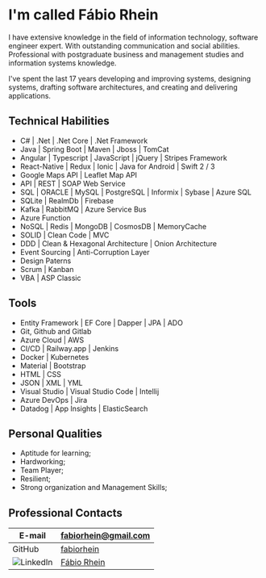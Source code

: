 
# I'm called Fábio Rhein

I have extensive knowledge in the field of information technology, software engineer expert. With outstanding communication and social abilities. Professional with postgraduate business and management studies and information systems knowledge.

I've spent the last 17 years developing and improving systems, designing systems, drafting software architectures, and creating and delivering applications.

## Technical Habilities
- C# | .Net | .Net Core | .Net Framework
- Java | Spring Boot | Maven | Jboss | TomCat
- Angular | Typescript | JavaScript | jQuery | Stripes Framework
- React-Native | Redux | Ionic | Java for Android | Swift 2 / 3
- Google Maps API | Leaflet Map API
- API | REST | SOAP Web Service
- SQL | ORACLE | MySQL | PostgreSQL | Informix | Sybase | Azure SQL 
- SQLite | RealmDb | Firebase
- Kafka | RabbitMQ | Azure Service Bus
- Azure Function
- NoSQL | Redis | MongoDB | CosmosDB | MemoryCache
- SOLID | Clean Code | MVC
- DDD | Clean & Hexagonal Architecture | Onion Architecture
- Event Sourcing | Anti-Corruption Layer
- Design Paterns
- Scrum | Kanban 
- VBA | ASP Classic 

## Tools
- Entity Framework | EF Core | Dapper | JPA | ADO
- Git, Github and Gitlab
- Azure Cloud | AWS
- CI/CD | Railway.app | Jenkins
- Docker | Kubernetes
- Material | Bootstrap
- HTML | CSS
- JSON | XML | YML
- Visual Studio | Visual Studio Code | Intellij
- Azure DevOps | Jira 
- Datadog | App Insights | ElasticSearch

## Personal Qualities
- Aptitude for learning;
- Hardworking;
- Team Player;
- Resilient;
- Strong organization and Management Skills;

## Professional Contacts
| E-mail | fabiorhein@gmail.com |
| ------ | -------------------- |
| GitHub | [fabiorhein](https://github.com/fabiorhein)
| <img align="center" alt="LinkedIn" src="https://img.shields.io/badge/LinkedIn-000?style=for-the-badge&logo=linkedin&logoColor=0E76A8"> | [Fábio Rhein](https://www.linkedin.com/in/fabiorhein/) |

